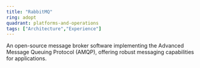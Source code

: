 ```yaml
---
title: "RabbitMQ"
ring: adopt
quadrant: platforms-and-operations
tags: ["Architecture","Experience"]
---
```


An open-source message broker software implementing the Advanced Message Queuing Protocol (AMQP), offering robust messaging capabilities for applications.